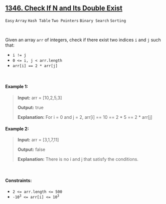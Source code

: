 ## [1346. Check If N and Its Double Exist](https://leetcode.com/problems/check-if-n-and-its-double-exist/)

<code>Easy</code> <code>Array</code> <code>Hash Table</code> <code>Two Pointers</code> <code>Binary Search</code> <code>Sorting</code>

<br>

Given an array <code>arr</code> of integers, check if there exist two indices <code>i</code> and <code>j</code> such that:

- <code>i != j</code>
- <code>0 <= i, j < arr.length</code>
- <code>arr[i] == 2 * arr[j]</code>

<br>

#### Example 1:

> __Input:__ arr = [10,2,5,3]
>
> __Output:__ true
>
> __Explanation:__ For i = 0 and j = 2, arr[i] == 10 == 2 * 5 == 2 * arr[j]

#### Example 2:

> __Input:__ arr = [3,1,7,11]
>
> __Output:__ false
>
> __Explanation:__ There is no i and j that satisfy the conditions.

<br>

#### Constraints:

- <code>2 <= arr.length <= 500</code>
- <code>-10<sup>3</sup> <= arr[i] <= 10<sup>3</sup></code>